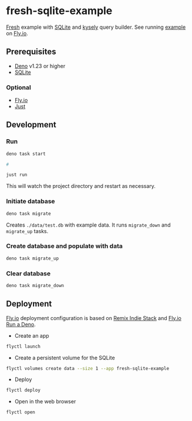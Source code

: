 # fresh-sqlite-example

[Fresh][fresh] example with [SQLite][sqlite] and [kysely][kysely] query builder.
See running [example][app-url] on [Fly.io][fly-io].

## Prerequisites

- [Deno][deno] v1.23 or higher
- [SQLite][sqlite]

### Optional

- [Fly.io][fly-io]
- [Just][just]

## Development

### Run

```sh
deno task start

#

just run
```

This will watch the project directory and restart as necessary.

### Initiate database

```sh
deno task migrate
```

Creates `./data/test.db` with example data. It runs `migrate_down` and
`migrate_up` tasks.

### Create database and populate with data

```sh
deno task migrate_up
```

### Clear database

```sh
deno task migrate_down
```

## Deployment

[Fly.io][fly-io] deployment configuration is based on
[Remix Indie Stack][remix-indie-stack] and [Fly.io Run a Deno][fly-io-run-deno].

- Create an app

```sh
flyctl launch
```

- Create a persistent volume for the SQLite

```sh
flyctl volumes create data --size 1 --app fresh-sqlite-example
```

- Deploy

```sh
flyctl deploy
```

- Open in the web browser

```sh
flyctl open
```

[app-url]: http://fresh-sqlite-example.fly.dev/
[fresh]: https://fresh.deno.dev/
[sqlite]: https://www.sqlite.org/
[kysely]: https://koskimas.github.io/kysely/
[deno]: https://deno.land/
[fly-io]: https://fly.io/
[fly-io-run-deno]: https://fly.io/docs/getting-started/deno/
[just]: https://github.com/casey/just
[remix-indie-stack]: https://github.com/remix-run/indie-stack
